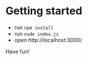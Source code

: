 # Getting started
- run `npm install`
- run `node index.js`
- open http://localhost:3000/

Have fun!